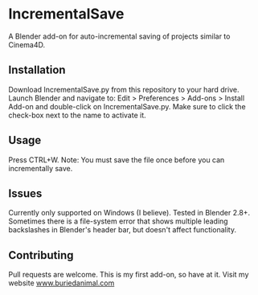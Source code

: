 # IncrementalSave
A Blender add-on for auto-incremental saving of projects similar to Cinema4D.

## Installation

Download IncrementalSave.py from this repository to your hard drive. Launch Blender and navigate to: Edit > Preferences > Add-ons > Install Add-on and double-click on IncrementalSave.py. Make sure to click the check-box next to the name to activate it.

## Usage

Press CTRL+W.  Note: You must save the file once before you can incrementally save.

## Issues

Currently only supported on Windows (I believe). Tested in Blender 2.8+. Sometimes there is a file-system error that shows multiple leading backslashes in Blender's header bar, but doesn't affect functionality.

## Contributing

Pull requests are welcome. This is my first add-on, so have at it.
Visit my website www.buriedanimal.com
